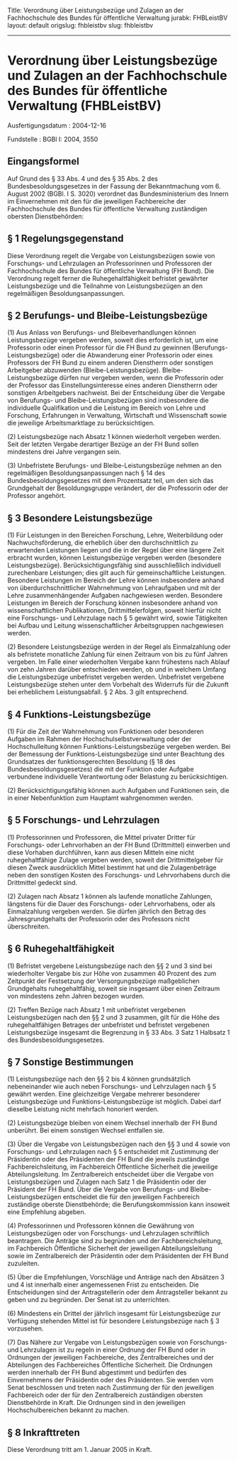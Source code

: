 Title: Verordnung über Leistungsbezüge und Zulagen an der Fachhochschule des Bundes
  für öffentliche Verwaltung
jurabk: FHBLeistBV
layout: default
origslug: fhbleistbv
slug: fhbleistbv

---

# Verordnung über Leistungsbezüge und Zulagen an der Fachhochschule des Bundes für öffentliche Verwaltung (FHBLeistBV)

Ausfertigungsdatum
:   2004-12-16

Fundstelle
:   BGBl I: 2004, 3550



## Eingangsformel

Auf Grund des § 33 Abs. 4 und des § 35 Abs. 2 des
Bundesbesoldungsgesetzes in der Fassung der Bekanntmachung vom 6.
August 2002 (BGBl. I S. 3020) verordnet das Bundesministerium des
Innern im Einvernehmen mit den für die jeweiligen Fachbereiche der
Fachhochschule des Bundes für öffentliche Verwaltung zuständigen
obersten Dienstbehörden:


## § 1 Regelungsgegenstand

Diese Verordnung regelt die Vergabe von Leistungsbezügen sowie von
Forschungs- und Lehrzulagen an Professorinnen und Professoren der
Fachhochschule des Bundes für öffentliche Verwaltung (FH Bund). Die
Verordnung regelt ferner die Ruhegehaltfähigkeit befristet gewährter
Leistungsbezüge und die Teilnahme von Leistungsbezügen an den
regelmäßigen Besoldungsanpassungen.


## § 2 Berufungs- und Bleibe-Leistungsbezüge

(1) Aus Anlass von Berufungs- und Bleibeverhandlungen können
Leistungsbezüge vergeben werden, soweit dies erforderlich ist, um eine
Professorin oder einen Professor für die FH Bund zu gewinnen
(Berufungs-Leistungsbezüge) oder die Abwanderung einer Professorin
oder eines Professors der FH Bund zu einem anderen Dienstherrn oder
sonstigen Arbeitgeber abzuwenden (Bleibe-Leistungsbezüge). Bleibe-
Leistungsbezüge dürfen nur vergeben werden, wenn die Professorin oder
der Professor das Einstellungsinteresse eines anderen Dienstherrn oder
sonstigen Arbeitgebers nachweist. Bei der Entscheidung über die
Vergabe von Berufungs- und Bleibe-Leistungsbezügen sind insbesondere
die individuelle Qualifikation und die Leistung im Bereich von Lehre
und Forschung, Erfahrungen in Verwaltung, Wirtschaft und Wissenschaft
sowie die jeweilige Arbeitsmarktlage zu berücksichtigen.

(2) Leistungsbezüge nach Absatz 1 können wiederholt vergeben werden.
Seit der letzten Vergabe derartiger Bezüge an der FH Bund sollen
mindestens drei Jahre vergangen sein.

(3) Unbefristete Berufungs- und Bleibe-Leistungsbezüge nehmen an den
regelmäßigen Besoldungsanpassungen nach § 14 des
Bundesbesoldungsgesetzes mit dem Prozentsatz teil, um den sich das
Grundgehalt der Besoldungsgruppe verändert, der die Professorin oder
der Professor angehört.


## § 3 Besondere Leistungsbezüge

(1) Für Leistungen in den Bereichen Forschung, Lehre, Weiterbildung
oder Nachwuchsförderung, die erheblich über den durchschnittlich zu
erwartenden Leistungen liegen und die in der Regel über eine längere
Zeit erbracht wurden, können Leistungsbezüge vergeben werden
(besondere Leistungsbezüge). Berücksichtigungsfähig sind
ausschließlich individuell zurechenbare Leistungen; dies gilt auch für
gemeinschaftliche Leistungen. Besondere Leistungen im Bereich der
Lehre können insbesondere anhand von überdurchschnittlicher
Wahrnehmung von Lehraufgaben und mit der Lehre zusammenhängender
Aufgaben nachgewiesen werden. Besondere Leistungen im Bereich der
Forschung können insbesondere anhand von wissenschaftlichen
Publikationen, Drittmittelerfolgen, soweit hierfür nicht eine
Forschungs- und Lehrzulage nach § 5 gewährt wird, sowie Tätigkeiten
bei Aufbau und Leitung wissenschaftlicher Arbeitsgruppen nachgewiesen
werden.

(2) Besondere Leistungsbezüge werden in der Regel als Einmalzahlung
oder als befristete monatliche Zahlung für einen Zeitraum von bis zu
fünf Jahren vergeben. Im Falle einer wiederholten Vergabe kann
frühestens nach Ablauf von zehn Jahren darüber entschieden werden, ob
und in welchem Umfang die Leistungsbezüge unbefristet vergeben werden.
Unbefristet vergebene Leistungsbezüge stehen unter dem Vorbehalt des
Widerrufs für die Zukunft bei erheblichem Leistungsabfall. § 2 Abs. 3
gilt entsprechend.


## § 4 Funktions-Leistungsbezüge

(1) Für die Zeit der Wahrnehmung von Funktionen oder besonderen
Aufgaben im Rahmen der Hochschulselbstverwaltung oder der
Hochschulleitung können Funktions-Leistungsbezüge vergeben werden. Bei
der Bemessung der Funktions-Leistungsbezüge sind unter Beachtung des
Grundsatzes der funktionsgerechten Besoldung (§ 18 des
Bundesbesoldungsgesetzes) die mit der Funktion oder Aufgabe verbundene
individuelle Verantwortung oder Belastung zu berücksichtigen.

(2) Berücksichtigungsfähig können auch Aufgaben und Funktionen sein,
die in einer Nebenfunktion zum Hauptamt wahrgenommen werden.


## § 5 Forschungs- und Lehrzulagen

(1) Professorinnen und Professoren, die Mittel privater Dritter für
Forschungs- oder Lehrvorhaben an der FH Bund (Drittmittel) einwerben
und diese Vorhaben durchführen, kann aus diesen Mitteln eine nicht
ruhegehaltfähige Zulage vergeben werden, soweit der Drittmittelgeber
für diesen Zweck ausdrücklich Mittel bestimmt hat und die
Zulagenbeträge neben den sonstigen Kosten des Forschungs- und
Lehrvorhabens durch die Drittmittel gedeckt sind.

(2) Zulagen nach Absatz 1 können als laufende monatliche Zahlungen,
längstens für die Dauer des Forschungs- oder Lehrvorhabens, oder als
Einmalzahlung vergeben werden. Sie dürfen jährlich den Betrag des
Jahresgrundgehalts der Professorin oder des Professors nicht
überschreiten.


## § 6 Ruhegehaltfähigkeit

(1) Befristet vergebene Leistungsbezüge nach den §§ 2 und 3 sind bei
wiederholter Vergabe bis zur Höhe von zusammen 40 Prozent des zum
Zeitpunkt der Festsetzung der Versorgungsbezüge maßgeblichen
Grundgehalts ruhegehaltfähig, soweit sie insgesamt über einen Zeitraum
von mindestens zehn Jahren bezogen wurden.

(2) Treffen Bezüge nach Absatz 1 mit unbefristet vergebenen
Leistungsbezügen nach den §§ 2 und 3 zusammen, gilt für die Höhe des
ruhegehaltfähigen Betrages der unbefristet und befristet vergebenen
Leistungsbezüge insgesamt die Begrenzung in § 33 Abs. 3 Satz 1
Halbsatz 1 des Bundesbesoldungsgesetzes.


## § 7 Sonstige Bestimmungen

(1) Leistungsbezüge nach den §§ 2 bis 4 können grundsätzlich
nebeneinander wie auch neben Forschungs- und Lehrzulagen nach § 5
gewährt werden. Eine gleichzeitige Vergabe mehrerer besonderer
Leistungsbezüge und Funktions-Leistungsbezüge ist möglich. Dabei darf
dieselbe Leistung nicht mehrfach honoriert werden.

(2) Leistungsbezüge bleiben von einem Wechsel innerhalb der FH Bund
unberührt. Bei einem sonstigen Wechsel entfallen sie.

(3) Über die Vergabe von Leistungsbezügen nach den §§ 3 und 4 sowie
von Forschungs- und Lehrzulagen nach § 5 entscheidet mit Zustimmung
der Präsidentin oder des Präsidenten der FH Bund die jeweils
zuständige Fachbereichsleitung, im Fachbereich Öffentliche Sicherheit
die jeweilige Abteilungsleitung. Im Zentralbereich entscheidet über
die Vergabe von Leistungsbezügen und Zulagen nach Satz 1 die
Präsidentin oder der Präsident der FH Bund. Über die Vergabe von
Berufungs- und Bleibe-Leistungsbezügen entscheidet die für den
jeweiligen Fachbereich zuständige oberste Dienstbehörde; die
Berufungskommission kann insoweit eine Empfehlung abgeben.

(4) Professorinnen und Professoren können die Gewährung von
Leistungsbezügen oder von Forschungs- und Lehrzulagen schriftlich
beantragen. Die Anträge sind zu begründen und der Fachbereichsleitung,
im Fachbereich Öffentliche Sicherheit der jeweiligen Abteilungsleitung
sowie im Zentralbereich der Präsidentin oder dem Präsidenten der FH
Bund zuzuleiten.

(5) Über die Empfehlungen, Vorschläge und Anträge nach den Absätzen 3
und 4 ist innerhalb einer angemessenen Frist zu entscheiden. Die
Entscheidungen sind der Antragstellerin oder dem Antragsteller bekannt
zu geben und zu begründen. Der Senat ist zu unterrichten.

(6) Mindestens ein Drittel der jährlich insgesamt für Leistungsbezüge
zur Verfügung stehenden Mittel ist für besondere Leistungsbezüge nach
§ 3 vorzusehen.

(7) Das Nähere zur Vergabe von Leistungsbezügen sowie von Forschungs-
und Lehrzulagen ist zu regeln in einer Ordnung der FH Bund oder in
Ordnungen der jeweiligen Fachbereiche, des Zentralbereiches und der
Abteilungen des Fachbereiches Öffentliche Sicherheit. Die Ordnungen
werden innerhalb der FH Bund abgestimmt und bedürfen des Einvernehmens
der Präsidentin oder des Präsidenten. Sie werden vom Senat beschlossen
und treten nach Zustimmung der für den jeweiligen Fachbereich oder der
für den Zentralbereich zuständigen obersten Dienstbehörde in Kraft.
Die Ordnungen sind in den jeweiligen Hochschulbereichen bekannt zu
machen.


## § 8 Inkrafttreten

Diese Verordnung tritt am 1. Januar 2005 in Kraft.

